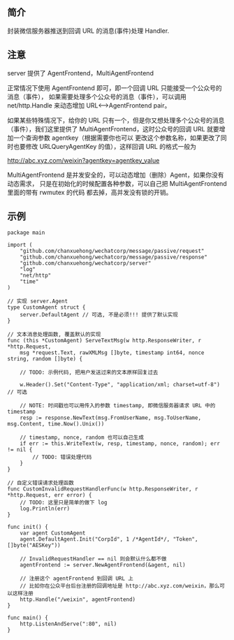 ## 简介

封装微信服务器推送到回调 URL 的消息(事件)处理 Handler.

## 注意

server 提供了 AgentFrontend，MultiAgentFrontend

正常情况下使用 AgentFrontend 即可，即一个回调 URL 只能接受一个公众号的消息（事件），
如果需要处理多个公众号的消息（事件），可以调用 net/http.Handle 来动态增加 URL<-->AgentFrontend pair。

如果某些特殊情况下，给你的 URL 只有一个，但是你又想处理多个公众号的消息（事件），我们这里提供了
MultiAgentFrontend，这时公众号的回调 URL 就要增加一个查询参数 agentkey（根据需要你也可以
更改这个参数名称，如果更改了同时也要修改 URLQueryAgentKey 的值），这样回调 URL 的格式一般为

http://abc.xyz.com/weixin?agentkey=agentkey_value

MultiAgentFrontend 是并发安全的，可以动态增加（删除）Agent，如果你没有动态需求，
只是在初始化的时候配置各种参数，可以自己把 MultiAgentFrontend 里面的带有 rwmutex 的代码
都去掉，高并发没有锁的开销。

## 示例

```golang
package main

import (
	"github.com/chanxuehong/wechatcorp/message/passive/request"
	"github.com/chanxuehong/wechatcorp/message/passive/response"
	"github.com/chanxuehong/wechatcorp/server"
	"log"
	"net/http"
	"time"
)

// 实现 server.Agent
type CustomAgent struct {
	server.DefaultAgent // 可选, 不是必须!!! 提供了默认实现
}

// 文本消息处理函数, 覆盖默认的实现
func (this *CustomAgent) ServeTextMsg(w http.ResponseWriter, r *http.Request,
	msg *request.Text, rawXMLMsg []byte, timestamp int64, nonce string, random []byte) {

	// TODO: 示例代码, 把用户发送过来的文本原样回复过去

	w.Header().Set("Content-Type", "application/xml; charset=utf-8") // 可选

	// NOTE: 时间戳也可以用传入的参数 timestamp, 即微信服务器请求 URL 中的 timestamp
	resp := response.NewText(msg.FromUserName, msg.ToUserName, msg.Content, time.Now().Unix())

	// timestamp, nonce, random 也可以自己生成
	if err := this.WriteText(w, resp, timestamp, nonce, random); err != nil {
		// TODO: 错误处理代码
	}
}

// 自定义错误请求处理函数
func CustomInvalidRequestHandlerFunc(w http.ResponseWriter, r *http.Request, err error) {
	// TODO: 这里只是简单的做下 log
	log.Println(err)
}

func init() {
	var agent CustomAgent
	agent.DefaultAgent.Init("CorpId", 1 /*AgentId*/, "Token", []byte("AESKey"))

	// InvalidRequestHandler == nil 则会默认什么都不做
	agentFrontend := server.NewAgentFrontend(&agent, nil)

	// 注册这个 agentFrontend 到回调 URL 上
	// 比如你在公众平台后台注册的回调地址是 http://abc.xyz.com/weixin，那么可以这样注册
	http.Handle("/weixin", agentFrontend)
}

func main() {
	http.ListenAndServe(":80", nil)
}
```